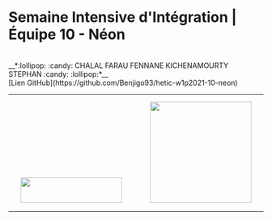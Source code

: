 # Semaine Intensive d'Intégration | Équipe 10 - Néon
<br>
__*:lollipop: :candy:  CHALAL FARAU FENNANE KICHENAMOURTY STEPHAN :candy: :lollipop:*__ 
<br>
[Lien GitHub](https://github.com/Benjigo93/hetic-w1p2021-10-neon)

***
<div align="center">
<img margin-right="500" src="../assets/haribo-logo.png" width="200" height="50"> &nbsp;&nbsp;&nbsp;&nbsp;&nbsp;&nbsp;&nbsp;&nbsp;&nbsp;&nbsp;&nbsp;&nbsp; <img src="../assets/hetic-logo.png" width="200">
</div>

***
